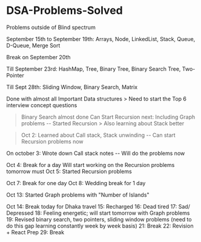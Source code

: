 # DSA-Problems-Solved
Problems outside of Blind spectrum

September 15th to September 19th: Arrays, Node, LinkedList, Stack, Queue, D-Queue, Merge Sort 

Break on September 20th

Till September 23rd: HashMap, Tree, Binary Tree, Binary Search Tree, Two-Pointer 

Till Sept 28th: Sliding Window, Binary Search, Matrix

Done with almost all Important Data structures > Need to start the Top 6 interview concept questions 
> Binary Search almost done
> Can Start Recursion next: Including Graph problems
--
Started Recursion > Also learning about Stack better

> Oct 2: Learned about Call stack, Stack unwinding
-- Can start Recursion problems now

On october 3: Wrote down Call stack notes
-- Will do the problems now

Oct 4: Break for a day
Will start working on the Recursion problems tomorrow must
Oct 5: Started Recursion problems

Oct 7: Break for one day
Oct 8: Wedding break for 1 day

Oct 13: Started Graph problems with "Number of Islands"

Oct 14: Break today for Dhaka travel
15: Recharged
16: Dead tired
17: Sad/ Depressed
18: Feeling energetic; will start tomorrow with Graph problems
19: Revised binary search, two pointers, sliding window problems (need to do this gap learning constantly week by week basis)
21: Break
22: Revision + React Prep
29: Break
